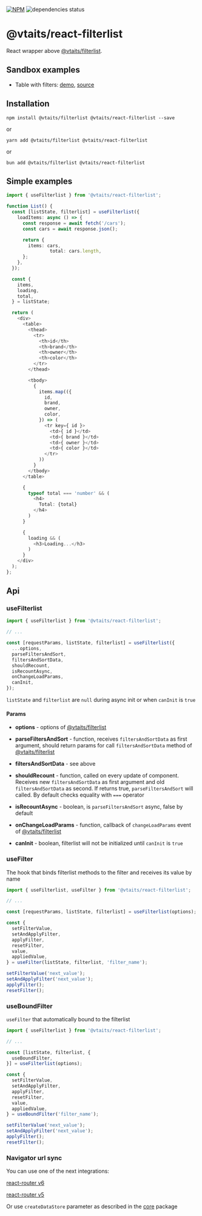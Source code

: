 [![NPM](https://img.shields.io/npm/v/@vtaits/react-filterlist.svg)](https://www.npmjs.com/package/@vtaits/react-filterlist)
![dependencies status](https://img.shields.io/librariesio/release/npm/@vtaits/react-filterlist)

# @vtaits/react-filterlist

React wrapper above [@vtaits/filterlist](https://www.npmjs.com/package/@vtaits/filterlist).

## Sandbox examples

- Table with filters: [demo](https://kto5e.csb.app/), [source](https://codesandbox.io/s/example-kto5e)

## Installation

```
npm install @vtaits/filterlist @vtaits/react-filterlist --save
```

or

```
yarn add @vtaits/filterlist @vtaits/react-filterlist
```

or

```
bun add @vtaits/filterlist @vtaits/react-filterlist
```

## Simple examples

```typescript
import { useFilterlist } from '@vtaits/react-filterlist';

function List() {
  const [listState, filterlist] = useFilterlist({
    loadItems: async () => {
      const response = await fetch('/cars');
      const cars = await response.json();

      return {
        items: cars,
				total: cars.length,
      };
    },
  });

  const {
    items,
    loading,
    total,
  } = listState;

  return (
    <div>
      <table>
        <thead>
          <tr>
            <th>id</th>
            <th>brand</th>
            <th>owner</th>
            <th>color</th>
          </tr>
        </thead>

        <tbody>
          {
            items.map(({
              id,
              brand,
              owner,
              color,
            }) => (
              <tr key={ id }>
                <td>{ id }</td>
                <td>{ brand }</td>
                <td>{ owner }</td>
                <td>{ color }</td>
              </tr>
            ))
          }
        </tbody>
      </table>

      {
        typeof total === 'number' && (
          <h4>
            Total: {total}
          </h4>
        )
      }

      {
        loading && (
          <h3>Loading...</h3>
        )
      }
    </div>
  );
};
```

## Api

### useFilterlist

```typescript
import { useFilterlist } from '@vtaits/react-filterlist';

// ...

const [requestParams, listState, filterlist] = useFilterlist({
  ...options,
  parseFiltersAndSort,
  filtersAndSortData,
  shouldRecount,
  isRecountAsync,
  onChangeLoadParams,
  canInit,
});
```

`listState` and `filterlist` are `null` during async init or when `canInit` is `true`

#### Params

- **options** - options of [@vtaits/filterlist](https://www.npmjs.com/package/@vtaits/filterlist)

- **parseFiltersAndSort** - function, receives `filtersAndSortData` as first argument, should return params for call `filtersAndSortData` method of [@vtaits/filterlist](https://www.npmjs.com/package/@vtaits/filterlist)

- **filtersAndSortData** - see above

- **shouldRecount** - function, called on every update of component. Receives new `filtersAndSortData` as first argument and old `filtersAndSortData` as second. If returns true, `parseFiltersAndSort` will called. By default checks equality with `===` operator

- **isRecountAsync** - boolean, is `parseFiltersAndSort` async, false by default

- **onChangeLoadParams** - function, callback of `changeLoadParams` event of [@vtaits/filterlist](https://www.npmjs.com/package/@vtaits/filterlist)

- **canInit** - boolean, filterlist will not be initialized until `canInit` is `true`

### useFilter

The hook that binds filterlist methods to the filter and receives its value by name

```typescript
import { useFilterlist, useFilter } from '@vtaits/react-filterlist';

// ...

const [requestParams, listState, filterlist] = useFilterlist(options);

const {
  setFilterValue,
  setAndApplyFilter,
  applyFilter,
  resetFilter,
  value,
  appliedValue,
} = useFilter(listState, filterlist, 'filter_name');

setFilterValue('next_value');
setAndApplyFilter('next_value');
applyFilter();
resetFilter();
```

### useBoundFilter

`useFilter` that automatically bound to the filterlist

```typescript
import { useFilterlist } from '@vtaits/react-filterlist';

// ...

const [listState, filterlist, {
  useBoundFilter,
}] = useFilterlist(options);

const {
  setFilterValue,
  setAndApplyFilter,
  applyFilter,
  resetFilter,
  value,
  appliedValue,
} = useBoundFilter('filter_name');

setFilterValue('next_value');
setAndApplyFilter('next_value');
applyFilter();
resetFilter();
```

### Navigator url sync

You can use one of the next integrations:

[react-router v6](https://github.com/vtaits/filterlist/tree/master/packages/react-filterlist-router-6)

[react-router v5](https://github.com/vtaits/filterlist/tree/master/packages/react-filterlist-router-6)

Or use `createDataStore` parameter as described in the [core](https://www.npmjs.com/package/@vtaits/filterlist) package
